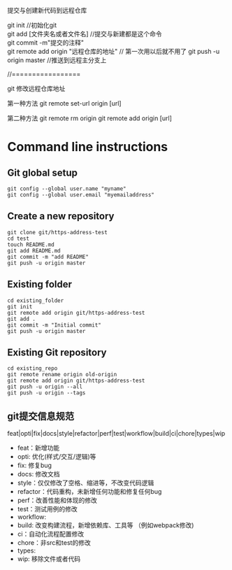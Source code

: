 提交与创建新代码到远程仓库

git init //初始化git  
git add [文件夹名或者文件名] //提交与新建都是这个命令  
git commit -m"提交的注释"  
git remote add origin "远程仓库的地址" // 第一次用以后就不用了 
git push -u origin master  //推送到远程主分支上

//=================

git 修改远程仓库地址

第一种方法
git remote set-url origin [url]

第二种方法
git remote rm origin
git remote add origin [url]


# Command line instructions

## Git global setup
```
git config --global user.name "myname"
git config --global user.email "myemailaddress"
```

## Create a new repository
```
git clone git/https-address-test
cd test
touch README.md
git add README.md
git commit -m "add README"
git push -u origin master
```

## Existing folder
```
cd existing_folder
git init
git remote add origin git/https-address-test
git add .
git commit -m "Initial commit"
git push -u origin master
```

## Existing Git repository
```
cd existing_repo
git remote rename origin old-origin
git remote add origin git/https-address-test
git push -u origin --all
git push -u origin --tags
```

## git提交信息规范  
feat|opti|fix|docs|style|refactor|perf|test|workflow|build|ci|chore|types|wip
* feat：新增功能  
* opti: 优化(样式/交互/逻辑)等  
* fix: 修复bug  
* docs: 修改文档  
* style：仅仅修改了空格、缩进等，不改变代码逻辑  
* refactor：代码重构，未新增任何功能和修复任何bug  
* perf：改善性能和体现的修改  
* test：测试用例的修改  
* workflow:  
* build: 改变构建流程，新增依赖库、工具等 （例如webpack修改)
* ci：自动化流程配置修改  
* chore：非src和test的修改  
* types:  
* wip: 移除文件或者代码 